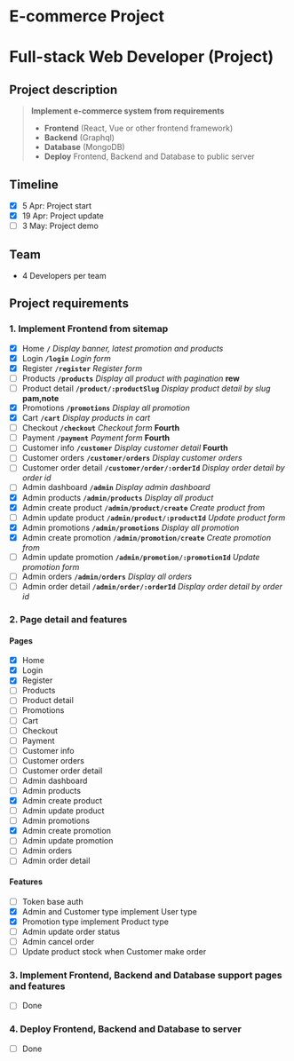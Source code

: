 # E-commerce Project
# Full-stack Web Developer (Project)

## Project description
> **Implement e-commerce system from requirements**
> - **Frontend** (React, Vue or other frontend framework)
> - **Backend** (Graphql)
> - **Database** (MongoDB)
> - **Deploy** Frontend, Backend and Database to public server

## Timeline
- [x] 5 Apr: Project start
- [x] 19 Apr: Project update
- [ ] 3 May: Project demo

## Team
- 4 Developers per team

## Project requirements
### 1. Implement Frontend from sitemap
- [x] Home **`/`** *Display banner, latest promotion and products* 
- [x] Login **`/login`** *Login form*
- [x] Register **`/register`** *Register form*
- [ ] Products **`/products`** *Display all product with pagination* **rew**
- [ ] Product detail **`/product/:productSlug`** *Display product detail by slug* **pam,note**
- [x] Promotions **`/promotions`** *Display all promotion*
- [x] Cart **`/cart`** *Display products in cart*
- [ ] Checkout **`/checkout`** *Checkout form* **Fourth**
- [ ] Payment **`/payment`** *Payment form* **Fourth**
- [ ] Customer info **`/customer`** *Display customer detail* **Fourth**
- [ ] Customer orders **`/customer/orders`** *Display customer orders*
- [ ] Customer order detail **`/customer/order/:orderId`** *Display order detail by order id*
- [ ] Admin dashboard **`/admin`** *Display admin dashboard* 
- [x] Admin products **`/admin/products`** *Display all product*
- [x] Admin create product **`/admin/product/create`** *Create product from*
- [ ] Admin update product **`/admin/product/:productId`** *Update product form*
- [x] Admin promotions **`/admin/promotions`** *Display all promotion*
- [x] Admin create promotion **`/admin/promotion/create`** *Create promotion from*
- [ ] Admin update promotion **`/admin/promotion/:promotionId`** *Update promotion form* 
- [ ] Admin orders **`/admin/orders`** *Display all orders*
- [ ] Admin order detail **`/admin/order/:orderId`** *Display order detail by order id*
### 2. Page detail and features
#### Pages
- [x] Home
- [x] Login
- [x] Register
- [ ] Products
- [ ] Product detail
- [ ] Promotions
- [ ] Cart
- [ ] Checkout
- [ ] Payment
- [ ] Customer info
- [ ] Customer orders
- [ ] Customer order detail
- [ ] Admin dashboard
- [ ] Admin products
- [x] Admin create product
- [ ] Admin update product
- [ ] Admin promotions
- [x] Admin create promotion
- [ ] Admin update promotion
- [ ] Admin orders
- [ ] Admin order detail
#### Features
- [ ] Token base auth
- [x] Admin and Customer type implement User type
- [x] Promotion type implement Product type
- [ ] Admin update order status
- [ ] Admin cancel order
- [ ] Update product stock when Customer make order
### 3. Implement Frontend, Backend and Database support pages and features
- [ ] Done
### 4. Deploy Frontend, Backend and Database to server
- [ ] Done
